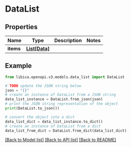 # DataList


## Properties

Name | Type | Description | Notes
------------ | ------------- | ------------- | -------------
**items** | [**List[Data]**](Data.md) |  | 

## Example

```python
from libica.openapi.v3.models.data_list import DataList

# TODO update the JSON string below
json = "{}"
# create an instance of DataList from a JSON string
data_list_instance = DataList.from_json(json)
# print the JSON string representation of the object
print(DataList.to_json())

# convert the object into a dict
data_list_dict = data_list_instance.to_dict()
# create an instance of DataList from a dict
data_list_from_dict = DataList.from_dict(data_list_dict)
```
[[Back to Model list]](../README.md#documentation-for-models) [[Back to API list]](../README.md#documentation-for-api-endpoints) [[Back to README]](../README.md)


